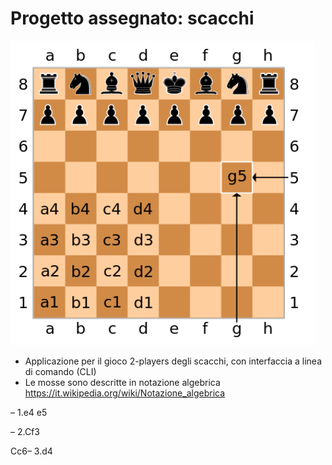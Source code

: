 # Progetto assegnato: scacchi 
![scacchi](./res/img/assegnazione-progetto/scacchi.png)
* Applicazione per il gioco 2-players degli scacchi, con interfaccia a linea di comando (CLI)
* Le mosse sono descritte in notazione algebrica https://it.wikipedia.org/wiki/Notazione_algebrica

– 1.e4 e5

– 2.Cf3

Cc6– 3.d4